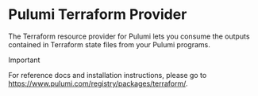 # Pulumi Terraform Provider

The Terraform resource provider for Pulumi lets you consume the outputs contained in
Terraform state files from your Pulumi programs. 

> [!IMPORTANT]
> For reference docs and installation instructions, please go to
> <https://www.pulumi.com/registry/packages/terraform/>.
